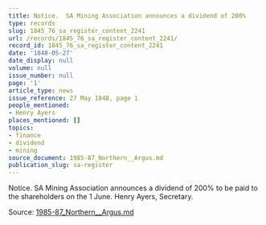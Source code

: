 ```yaml
---
title: Notice.  SA Mining Association announces a dividend of 200%
type: records
slug: 1845_76_sa_register_content_2241
url: /records/1845_76_sa_register_content_2241/
record_id: 1845_76_sa_register_content_2241
date: '1848-05-27'
date_display: null
volume: null
issue_number: null
page: '1'
article_type: news
issue_reference: 27 May 1848, page 1
people_mentioned:
- Henry Ayers
places_mentioned: []
topics:
- finance
- dividend
- mining
source_document: 1985-87_Northern__Argus.md
publication_slug: sa-register
---
```


Notice.  SA Mining Association announces a dividend of 200% to be paid to the shareholders on the 1 June.  Henry Ayers, Secretary.

Source: [1985-87_Northern__Argus.md](/downloads/markdown/1985-87_Northern__Argus.md)
